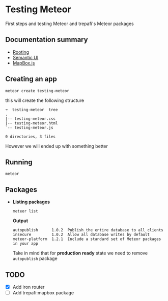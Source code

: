 Testing Meteor
==
First steps and testing Meteor and trepafi's Meteor packages

## Documentation summary
- [Rooting](./docs/routing.md)
- [Semantic UI](./docs/semantic-ui.md)
- [MapBox.js](./docs/mapbox.md)


## Creating an app
```
meteor create testing-meteor
```

this will create the following structure

```
➜  testing-meteor  tree
.
|-- testing-meteor.css
|-- testing-meteor.html
`-- testing-meteor.js

0 directories, 3 files
```

However we will ended up with something better

## Running
```
meteor
```

## Packages

- **Listing packages**
    ```
    meteor list
    ```

    **Output**
    ```
    autopublish      1.0.2  Publish the entire database to all clients
    insecure         1.0.2  Allow all database writes by default
    meteor-platform  1.2.1  Include a standard set of Meteor packages in your app
    ```

    Take in mind that for **production ready** state we need to remove `autopublish` package

## TODO
- [x] Add iron router
- [ ] Add trepafi:mapbox package
